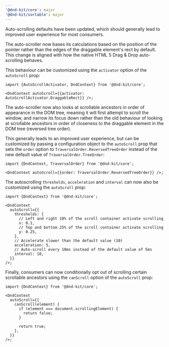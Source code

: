 ```yaml
---
'@dnd-kit/core': major
'@dnd-kit/sortable': major
---
```


Auto-scrolling defaults have been updated, which should generally lead to improved user experience for most consumers.

The auto-scroller now bases its calculations based on the position of the pointer rather than the edges of the draggable element's rect by default. This change is aligned with how the native HTML 5 Drag & Drop auto-scrolling behaves.

This behaviour can be customized using the `activator` option of the `autoScroll` prop:

```tsx
import {AutoScrollActivator, DndContext} from '@dnd-kit/core';

<DndContext autoScroll={{activator: AutoScrollActivator.DraggableRect}} />;
```

The auto-scroller now also looks at scrollable ancestors in order of appearance in the DOM tree, meaning it will first attempt to scroll the window, and narrow its focus down rather than the old behaviour of looking at scrollable ancestors in order of closeness to the draggable element in the DOM tree (reversed tree order).

This generally leads to an improved user experience, but can be customized by passing a configuration object to the `autoScroll` prop that sets the `order` option to `TraversalOrder.ReversedTreeOrder` instead of the new default value of `TraversalOrder.TreeOrder`:

```tsx
import {DndContext, TraversalOrder} from '@dnd-kit/core';

<DndContext autoScroll={{order: TraversalOrder.ReversedTreeOrder}} />;
```

The autoscrolling `thresholds`, `acceleration` and `interval` can now also be customized using the `autoScroll` prop:

```tsx
import {DndContext} from '@dnd-kit/core';

<DndContext
  autoScroll={{
    thresholds: {
      // Left and right 10% of the scroll container activate scrolling
      x: 0.1,
      // Top and bottom 25% of the scroll container activate scrolling
      y: 0.25,
    },
    // Accelerate slower than the default value (10)
    acceleration: 5,
    // Auto-scroll every 10ms instead of the default value of 5ms
    interval: 10,
  }}
/>;
```

Finally, consumers can now conditionally opt out of scrolling certain scrollable ancestors using the `canScroll` option of the `autoScroll` prop:

```tsx
import {DndContext} from '@dnd-kit/core';

<DndContext
  autoScroll={{
    canScroll(element) {
      if (element === document.scrollingElement) {
        return false;
      }

      return true;
    },
  }}
/>;
```
